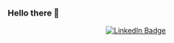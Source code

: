 ### Hello there 👋

<p align="center">
<a href="https://www.linkedin.com/in/alexandre-granchere-081378204/"><img src="https://img.shields.io/badge/LinkedIn-blue?style=for-the-badge&logo=linkedin&logoColor=white" alt="LinkedIn Badge"></a>
</p>
